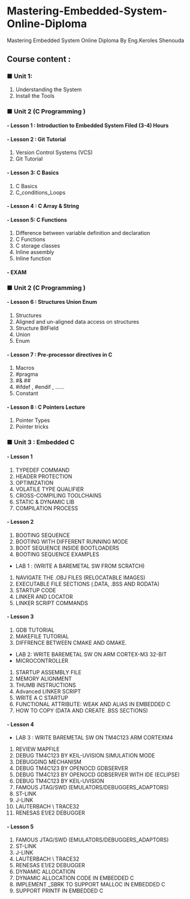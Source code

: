 # Mastering-Embedded-System-Online-Diploma
Mastering Embedded System Online Diploma By Eng.Keroles Shenouda
## Course content : 
### ■ Unit 1:
1. Understanding the System
2. Install the Tools
### ■ Unit 2 (C Programming )
#### - Lesson 1 : Introduction to Embedded System Filed (3-4) Hours
#### - Lesson 2 : Git Tutorial
1. Version Control Systems (VCS)
2. Git Tutorial
#### - Lesson 3: C Basics
1. C Basics
2. C_conditions_Loops
#### - Lesson 4 : C Array & String
#### - Lesson 5: C Functions
1. Difference between variable definition and declaration
2. C Functions
3. C storage classes
4. Inline assembly
5. Inline function
#### - EXAM
### ■ Unit 2 (C Programming )
#### - Lesson 6 : Structures Union Enum
1. Structures
2. Aligned and un-aligned data access on structures
3. Structure BitField
4. Union
5. Enum
#### - Lesson 7 : Pre-processor directives in C
1. Macros
2. #pragma
3. #& ##
4. #ifdef , #endif , ......
5. Constant
#### - Lesson 8 : C Pointers Lecture
1. Pointer Types
2. Pointer tricks
### ■ Unit 3 : Embedded C
#### - Lesson 1
1. TYPEDEF COMMAND
2. HEADER PROTECTION
3. OPTIMIZATION
4. VOLATILE TYPE QUALIFIER
5. CROSS-COMPILING TOOLCHAINS
6. STATIC & DYNAMIC LIB
7. COMPILATION PROCESS
#### - Lesson 2
1. BOOTING SEQUENCE
2. BOOTING WITH DIFFERENT RUNNING MODE
3. BOOT SEQUENCE INSIDE BOOTLOADERS
4. BOOTING SEQUENCE EXAMPLES
- LAB 1 : (WRITE A BAREMETAL SW FROM SCRATCH)
1. NAVIGATE THE .OBJ FILES (RELOCATABLE IMAGES)
2. EXECUTABLE FILE SECTIONS (.DATA, .BSS AND RODATA)
3. STARTUP CODE
4. LINKER AND LOCATOR
5. LINKER SCRIPT COMMANDS
#### - Lesson 3
1. GDB TUTORIAL
2. MAKEFILE TUTORIAL
3. DIFFRENCE BETWEEN CMAKE AND GMAKE.
- LAB 2: WRITE BAREMETAL SW ON ARM CORTEX-M3 32-BIT
- MICROCONTROLLER
1. STARTUP ASSEMBLY FILE
2. MEMORY ALIGNMENT
3. THUMB INSTRUCTIONS
4. Advanced LINKER SCRIPT
5. WRITE A C STARTUP
6. FUNCTIONAL ATTRIBUTE: WEAK AND ALIAS IN EMBEDDED C
7. HOW TO COPY (DATA AND CREATE .BSS SECTIONS)
#### - Lesson 4
- LAB 3 : WRITE BAREMETAL SW ON TM4C123 ARM CORTEXM4
1. REVIEW MAPFILE
2. DEBUG TM4C123 BY KEIL-UVISION SIMULATION MODE
3. DEBUGGING MECHANISM
4. DEBUG TM4C123 BY OPENOCD GDBSERVER
5. DEBUG TM4C123 BY OPENOCD GDBSERVER WITH IDE (ECLIPSE)
6. DEBUG TM4C123 BY KEIL-UVISION
7. FAMOUS JTAG/SWD (EMULATORS/DEBUGGERS_ADAPTORS)
8. ST-LINK
9. J-LINK
10. LAUTERBACH \ TRACE32
11. RENESAS E1/E2 DEBUGGER
#### - Lesson 5
1. FAMOUS JTAG/SWD (EMULATORS/DEBUGGERS_ADAPTORS)
2. ST-LINK
3. J-LINK
4. LAUTERBACH \ TRACE32
5. RENESAS E1/E2 DEBUGGER
6. DYNAMIC ALLOCATION
7. DYNAMIC ALLOCATION CODE IN EMBEDDED C
8. IMPLEMENT _SBRK TO SUPPORT MALLOC IN EMBEDDED C
9. SUPPORT PRINTF IN EMBEDDED C
